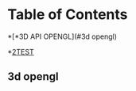 Table of Contents
=============

*[*3D API OPENGL](#3d opengl)

*[2TEST](#2test)

<a name="headers"/>

## 3d opengl
